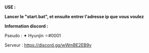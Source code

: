 ****USE :****

**Lancer le "start.bat", et ensuite entrer l'adresse ip que vous voulez**

**Information discord :**

Pseudo : ✦ Hyunjin ✧#0001

Serveur : <https://discord.gg/wWmBE2EB9v>